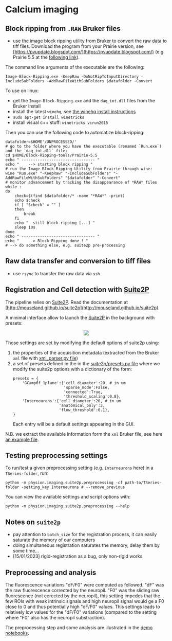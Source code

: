 # Calcium imaging

## Block ripping from `.RAW` Bruker files 

- use the image block ripping utility from Bruker to convert the raw data to tiff files. Download the program from your Prairie version, see [https://pvupdate.blogspot.com/](https://pvupdate.blogspot.com/) (e.g. Prairie 5.5 at the [following link](https://www.brukersupport.com/File/?id=61188&folderid=44665)).

The command line arguments of the executable are the following:
```
Image-Block-Ripping.exe -KeepRaw -DoNotRipToInputDirectory -IncludeSubFolders -AddRawFileWithSubFolders $datafolder -Convert
```

To use on linux:

- get the `Image-Block-Ripping.exe` and the `daq_int.dll` files from the Bruker install
- install the latest `winehq`, see [the winehq install instructions](https://gitlab.winehq.org/wine/wine/-/wikis/Download)
- `sudo apt-get install winetricks`
- install visual c++ stuff: `winetricks vcrun2015`

Then you can use the following code to automatize block-ripping:

```
datafolder=$HOME'/UNPROCESSED/'
# go to the folder where you have the executable (renamed `Run.exe`) and the `daq_int.dll` file:
cd $HOME/Block-Ripping-tools/Prairie-5.5
echo " -------------------------------- "
echo "    --> starting block ripping "
# run the Image-Block-Ripping-Utility from Prairie through wine:
wine "Run.exe" "-KeepRaw" "-IncludeSubFolders" "-AddRawFileWithSubFolders" "$datafolder" "-Convert"
# monitor advancement by tracking the disappearance of *RAW* files
while :
do
	check=$(find $datafolder/* -name "*RAW*" -print)
	echo $check
	if [ "$check" = "" ]
	then
		break
	fi
	echo "  still block-ripping [...] "
	sleep 10s
done
echo " -------------------------------- "
echo "    --> Block Ripping done ! "
# --> do something else, e.g. suite2p pre-processing
```

## Raw data transfer and conversion to tiff files

- use `rsync` to transfer the raw data via `ssh`

## Registration and Cell detection with [Suite2P](https://github.com/MouseLand/suite2p)

The pipeline relies on [Suite2P](https://github.com/MouseLand/suite2p). Read the documentation at [http://mouseland.github.io/suite2p](http://mouseland.github.io/suite2p).

A minimal interface allow to launch the [Suite2P](https://github.com/MouseLand/suite2p) in the background with presets:

<p align="center">
  <img src="../../docs/imaging/preprocessing.png"/>
</p>

Those settings are set by modifying the default options of suite2p using:
1) the properties of the acquisition metadata (extracted from the Bruker `xml` file with [xml_parser.py file](./bruker/xml_parser.py)) 
2) a set of presets defined in the in the [suite2p/presets.py file](./suite2p/presets.py) where we modify the suite2p options with a dictionary of the form:
    ```
    presets = {
        'GCamp6f_1plane':{'cell_diameter':20, # in um
                          'sparse_mode':False,
                          'connected':True,
                          'threshold_scaling':0.8},
        'Interneurons':{'cell_diameter':20, # in um
                        'anatomical_only':3,
                        'flow_threshold':0.1},
    }
    ```
    Each entry will be a default settings appearing in the GUI.

N.B. we extract the available information form the `xml` Bruker file, see here [an example file](./bruker/TSeries-190620-250-00-002.xml).

## Testing preprocessing settings

To run/test a given preprocessing setting (e.g. `Interneurons` here) in a `TSeries-folder`, run:
```
python -m physion.imaging.suite2p.preprocessing -cf path-to/TSeries-folder -setting_key Interneurons # --remove_previous
```

You can view the available settings and script options with:
```
python -m physion.imaging.suite2p.preprocessing --help
```


## Notes on `suite2p`

- pay attention to `batch_size` for the registration process, it can easily saturate the memory of our computers
- doing simultaneous registration saturates the memory, delay them by some time...
- [15/01/2023] rigid-registration as a bug, only non-rigid works

## Preprocessing and analysis

The fluorescence variations "dF/F0" were computed as followed. "dF" was the raw fluorescence corrected by the neuropil. "F0" was the sliding raw fluorescence (not corected by the neuropil), this setting impedes that the few ROIs with weak intrinsic signals and high neuropil signal would ge a F0 close to 0 and thus potentially high "dF/F0" values. This settings leads to relatively low values for the "dF/F0" variations (compared to the setting where "F0" also has the neuropil substraction).

The preprocessing step and some analysis are illustrated in the [demo notebooks](../../notebooks).

